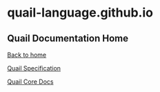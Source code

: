 # quail-language.github.io

## Quail Documentation Home

[Back to home](/)

[Quail Specification](/docs/spec/)

[Quail Core Docs](/docs/core/)
